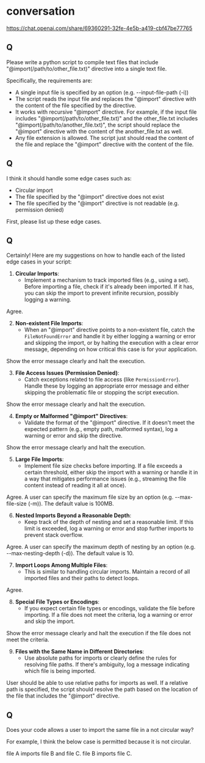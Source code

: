 # conversation

https://chat.openai.com/share/69360291-32fe-4e5b-a419-cbf47be77765

## Q

Please write a python script to compile text files that include "@import(/path/to/other_file.txt)" directive into a single text file.

Specifically, the requirements are:

- A single input file is specified by an option (e.g. --input-file-path (-i))
- The script reads the input file and replaces the "@import" directive with the content of the file specified by the directive.
- It works with recursive "@import" directive. For example, if the input file includes "@import(/path/to/other_file.txt)" and the other_file.txt includes "@import(/path/to/another_file.txt)", the script should replace the "@import" directive with the content of the another_file.txt as well.
- Any file extension is allowed. The script just should read the content of the file and replace the "@import" directive with the content of the file.


## Q

I think it should handle some edge cases such as:

- Circular import
- The file specified by the "@import" directive does not exist
- The file specified by the "@import" directive is not readable (e.g. permission denied)

First, please list up these edge cases.

## Q
Certainly! Here are my suggestions on how to handle each of the listed edge cases in your script:

1. **Circular Imports**:
   - Implement a mechanism to track imported files (e.g., using a set). Before importing a file, check if it's already been imported. If it has, you can skip the import to prevent infinite recursion, possibly logging a warning.

Agree.

2. **Non-existent File Imports**:
   - When an "@import" directive points to a non-existent file, catch the `FileNotFoundError` and handle it by either logging a warning or error and skipping the import, or by halting the execution with a clear error message, depending on how critical this case is for your application.

Show the error message clearly and halt the execution.

3. **File Access Issues (Permission Denied)**:
   - Catch exceptions related to file access (like `PermissionError`). Handle these by logging an appropriate error message and either skipping the problematic file or stopping the script execution.

Show the error message clearly and halt the execution.

4. **Empty or Malformed "@import" Directives**:
   - Validate the format of the "@import" directive. If it doesn't meet the expected pattern (e.g., empty path, malformed syntax), log a warning or error and skip the directive.

Show the error message clearly and halt the execution.

5. **Large File Imports**:
   - Implement file size checks before importing. If a file exceeds a certain threshold, either skip the import with a warning or handle it in a way that mitigates performance issues (e.g., streaming the file content instead of reading it all at once).

Agree. A user can specify the maximum file size by an option (e.g. --max-file-size (-m)). The default value is 100MB.

6. **Nested Imports Beyond a Reasonable Depth**:
   - Keep track of the depth of nesting and set a reasonable limit. If this limit is exceeded, log a warning or error and stop further imports to prevent stack overflow.

Agree. A user can specify the maximum depth of nesting by an option (e.g. --max-nesting-depth (-d)). The default value is 10.

7. **Import Loops Among Multiple Files**:
   - This is similar to handling circular imports. Maintain a record of all imported files and their paths to detect loops.

Agree.

8. **Special File Types or Encodings**:
   - If you expect certain file types or encodings, validate the file before importing. If a file does not meet the criteria, log a warning or error and skip the import.

Show the error message clearly and halt the execution if the file does not meet the criteria.

9. **Files with the Same Name in Different Directories**:
   - Use absolute paths for imports or clearly define the rules for resolving file paths. If there's ambiguity, log a message indicating which file is being imported.

User should be able to use relative paths for imports as well. If a relative path is specified, the script should resolve the path based on the location of the file that includes the "@import" directive.

## Q

Does your code allows a user to import the same file in a not circular way?

For example, I think the below case is permitted because it is not circular.

file A imports file B and file C. file B imports file C.